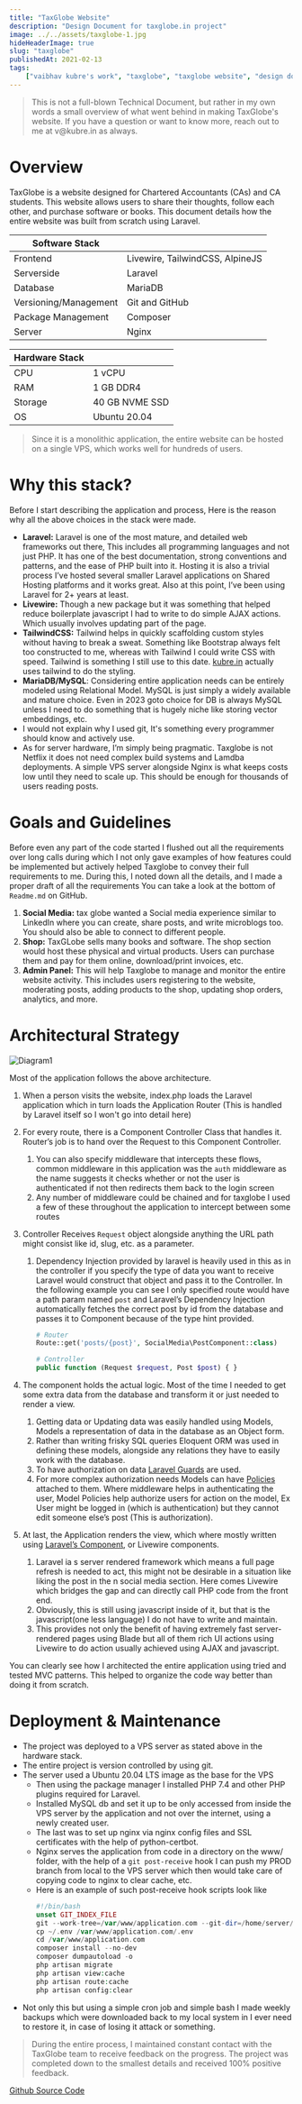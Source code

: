 ```yaml
---
title: "TaxGlobe Website"
description: "Design Document for taxglobe.in project"
image: ../../assets/taxglobe-1.jpg
hideHeaderImage: true
slug: "taxglobe"
publishedAt: 2021-02-13
tags:
    ["vaibhav kubre's work", "taxglobe", "taxglobe website", "design document"]
---
```

<blockquote>
This is not a full-blown Technical Document, but rather in my own words a small overview of what went behind in making TaxGlobe's website. If you have a question or want to know more, reach out to me at v@kubre.in as always.
</blockquote>

# Overview

TaxGlobe is a website designed for Chartered Accountants (CAs) and CA students. This website allows users to share their thoughts, follow each other, and purchase software or books. This document details how the entire website was built from scratch using Laravel.

| Software Stack        |                                 |
| --------------------- | ------------------------------- |
| Frontend              | Livewire, TailwindCSS, AlpineJS |
| Serverside            | Laravel                         |
| Database              | MariaDB                         |
| Versioning/Management | Git and GitHub                  |
| Package Management    | Composer                        |
| Server                | Nginx                           |

| Hardware Stack |                |
| -------------- | -------------- |
| CPU            | 1 vCPU         |
| RAM            | 1 GB DDR4      |
| Storage        | 40 GB NVME SSD |
| OS             | Ubuntu 20.04   |

<blockquote>
Since it is a monolithic application, the entire website can be hosted on a single VPS, which works well for hundreds of users.
</blockquote>

# Why this stack?

Before I start describing the application and process, Here is the reason why all the above choices in the stack were made.

<div class="spaced-list">

-   **Laravel:** Laravel is one of the most mature, and detailed web frameworks out there, This includes all programming languages and not just PHP. It has one of the best documentation, strong conventions and patterns, and the ease of PHP built into it. Hosting it is also a trivial process I’ve hosted several smaller Laravel applications on Shared Hosting platforms and it works great. Also at this point, I’ve been using Laravel for 2+ years at least.
-   **Livewire:** Though a new package but it was something that helped reduce boilerplate javascript I had to write to do simple AJAX actions. Which usually involves updating part of the page.
-   **TailwindCSS:** Tailwind helps in quickly scaffolding custom styles without having to break a sweat. Something like Bootstrap always felt too constructed to me, whereas with Tailwind I could write CSS with speed. Tailwind is something I still use to this date. [kubre.in](https://kubre.in) actually uses tailwind to do the styling.
-   **MariaDB/MySQL**: Considering entire application needs can be entirely modeled using Relational Model. MySQL is just simply a widely available and mature choice. Even in 2023 goto choice for DB is always MySQL unless I need to do something that is hugely niche like storing vector embeddings, etc.
-   I would not explain why I used git, It's something every programmer should know and actively use.
-   As for server hardware, I’m simply being pragmatic. Taxglobe is not Netflix it does not need complex build systems and Lamdba deployments. A simple VPS server alongside Nginx is what keeps costs low until they need to scale up. This should be enough for thousands of users reading posts.

</div>

# Goals and Guidelines

Before even any part of the code started I flushed out all the requirements over long calls during which I not only gave examples of how features could be implemented but actively helped Taxglobe to convey their full requirements to me. During this, I noted down all the details, and I made a proper draft of all the requirements You can take a look at the bottom of `Readme.md` on GitHub.

1. **Social Media:** tax globe wanted a Social media experience similar to LinkedIn where you can create, share posts, and write microblogs too. You should also be able to connect to different people.
2. **Shop:** TaxGLobe sells many books and software. The shop section would host these physical and virtual products. Users can purchase them and pay for them online, download/print invoices, etc.
3. **Admin Panel:** This will help Taxglobe to manage and monitor the entire website activity. This includes users registering to the website, moderating posts, adding products to the shop, updating shop orders, analytics, and more.

# Architectural Strategy

![Diagram1](../../assets/taxglobe-1.jpg)

Most of the application follows the above architecture.

<div class="spaced-list">

1. When a person visits the website, index.php loads the Laravel application which in turn loads the Application Router (This is handled by Laravel itself so I won't go into detail here)
2. For every route, there is a Component Controller Class that handles it. Router’s job is to hand over the Request to this Component Controller.
    1. You can also specify middleware that intercepts these flows, common middleware in this application was the `auth` middleware as the name suggests it checks whether or not the user is authenticated if not then redirects them back to the login screen
    2. Any number of middleware could be chained and for taxglobe I used a few of these throughout the application to intercept between some routes
3. Controller Receives `Request` object alongside anything the URL path might consist like id, slug, etc. as a parameter.

    1. Dependency Injection provided by laravel is heavily used in this as in the controller if you specify the type of data you want to receive Laravel would construct that object and pass it to the Controller. In the following example you can see I only specified route would have a path param named `post` and Laravel’s Dependency Injection automatically fetches the correct post by id from the database and passes it to Component because of the type hint provided.

        ```php
        # Router
        Route::get('posts/{post}', SocialMedia\PostComponent::class)

        # Controller
        public function (Request $request, Post $post) { }
        ```

4. The component holds the actual logic. Most of the time I needed to get some extra data from the database and transform it or just needed to render a view.
    1. Getting data or Updating data was easily handled using Models, Models a representation of data in the database as an Object form.
    2. Rather than writing frisky SQL queries Eloquent ORM was used in defining these models, alongside any relations they have to easily work with the database.
    3. To have authorization on data [Laravel Guards](https://laravel.com/docs/8.x/authorization#gates) are used.
    4. For more complex authorization needs Models can have [Policies](https://laravel.com/docs/8.x/authorization#creating-policies) attached to them. Where middleware helps in authenticating the user, Model Policies help authorize users for action on the model, Ex User might be logged in (which is authentication) but they cannot edit someone else’s post (This is authorization).
5. At last, the Application renders the view, which where mostly written using [Laravel’s Component](https://laravel.com/docs/8.x/blade#components), or Livewire components.
    1. Laravel ia s server rendered framework which means a full page refresh is needed to act, this might not be desirable in a situation like liking the post in the n social media section. Here comes Livewire which bridges the gap and can directly call PHP code from the front end.
    2. Obviously, this is still using javascript inside of it, but that is the javascript(one less language) I do not have to write and maintain.
    3. This provides not only the benefit of having extremely fast server-rendered pages using Blade but all of them rich UI actions using Livewire to do action usually achieved using AJAX and javascript.

</div>

<p>
You can clearly see how I architected the entire application using tried and tested MVC patterns. This helped to organize the code way better than doing it from scratch.
</p>

# Deployment & Maintenance

-   The project was deployed to a VPS server as stated above in the hardware stack.
-   The entire project is version controlled by using git.
-   The server used a Ubuntu 20.04 LTS image as the base for the VPS
    -   Then using the package manager I installed PHP 7.4 and other PHP plugins required for Laravel.
    -   Installed MySQL db and set it up to be only accessed from inside the VPS server by the application and not over the internet, using a newly created user.
    -   The last was to set up nginx via nginx config files and SSL certificates with the help of python-certbot.
    -   Nginx serves the application from code in a directory on the www/ folder, with the help of a `git post-receive` hook I can push my PROD branch from local to the VPS server which then would take care of copying code to nginx to clear cache, etc.
    -   Here is an example of such post-receive hook scripts look like
        ```php
        #!/bin/bash
        unset GIT_INDEX_FILE
        git --work-tree=/var/www/application.com --git-dir=/home/server/app.git checkout -f
        cp ~/.env /var/www/application.com/.env
        cd /var/www/application.com
        composer install --no-dev
        composer dumpautoload -o
        php artisan migrate
        php artisan view:cache
        php artisan route:cache
        php artisan config:clear
        ```
-   Not only this but using a simple cron job and simple bash I made weekly backups which were downloaded back to my local system in I ever need to restore it, in case of losing it attack or something.

> During the entire process, I maintained constant contact with the TaxGlobe team to receive feedback on the progress. The project was completed down to the smallest details and received 100% positive feedback.

<a class="underline" href="https://github.com/kubre/TaxGlobe" target="_blank" rel="noopener noreferrer">Github Source Code</a>
